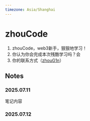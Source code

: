 ```yaml
---
timezone: Asia/Shanghai
---
```


# zhouCode

1. zhouCode，web3新手，狠狠地学习！
2. 你认为你会完成本次残酷学习吗？会
3. 你的联系方式（[zhouG1n](https://t.me/zhouG1n)）

## Notes

<!-- Content_START -->

### 2025.07.11

笔记内容

### 2025.07.12

<!-- Content_END -->
